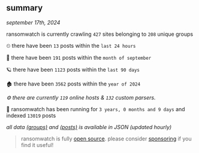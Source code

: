 
## summary
_september 17th, 2024_

ransomwatch is currently crawling `427` sites belonging to `208` unique groups

⏲ there have been `13` posts within the `last 24 hours`

🦈 there have been `191` posts within the `month of september`

🪐 there have been `1123` posts within the `last 90 days`

🏚 there have been `3562` posts within the `year of 2024`

_⚙️ there are currently `119` online hosts & `132` custom parsers._

🦕 ransomwatch has been running for `3 years, 0 months and 9 days` and indexed `13019` posts

_all data  [(groups)](http://ransomwhat.telemetry.ltd/groups) and [(posts)](http://ransomwhat.telemetry.ltd/posts) is available in JSON (updated hourly)_

> ransomwatch is fully [open source](https://github.com/joshhighet/ransomwatch#ransomwatch--). please consider [sponsoring](https://github.com/sponsors/joshhighet) if you find it useful!
